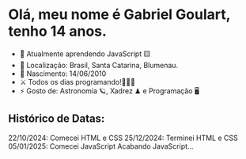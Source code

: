 # Olá, meu nome é Gabriel Goulart, tenho 14 anos.

- 🌱 Atualmente aprendendo JavaScript 🟨
- 📌 Localização: Brasil, Santa Catarina, Blumenau.
- 🎂 Nascimento: 14/06/2010
- ⚔ Todos os dias programando!👨🏻‍💻
- ⚡ Gosto de: Astronomia 🪐, Xadrez ♟ e Programação 🖥

## Histórico de Datas:
22/10/2024: Comecei HTML e CSS
25/12/2024: Terminei HTML e CSS
05/01/2025: Comecei JavaScript
Acabando JavaScript...
